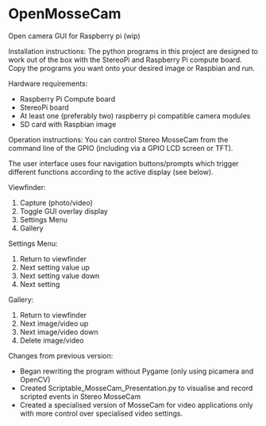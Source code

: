 # OpenMosseCam
Open camera GUI for Raspberry pi (wip)

Installation instructions:
The python programs in this project are designed to work out of the box with the StereoPi and Raspberry Pi compute board. Copy the programs you want onto your desired image or Raspbian and run.

Hardware requirements:
- Raspberry Pi Compute board
- StereoPi board
- At least one (preferably two) raspberry pi compatible camera modules
- SD card with Raspbian image

Operation instructions:
You can control Stereo MosseCam from the command line of the GPIO (including via a GPIO LCD screen or TFT).

The user interface uses four navigation buttons/prompts which trigger different functions according to the active display (see below).

Viewfinder:
1) Capture (photo/video)
2) Toggle GUI overlay display
3) Settings Menu
4) Gallery

Settings Menu:
1) Return to viewfinder
2) Next setting value up
3) Next setting value down
4) Next setting

Gallery:
1) Return to viewfinder
2) Next image/video up
3) Next image/video down
4) Delete image/video

Changes from previous version:
- Began rewriting the program without Pygame (only using picamera and OpenCV)
- Created Scriptable_MosseCam_Presentation.py to visualise and record scripted events in Stereo MosseCam
- Created a specialised version of MosseCam for video applications only with more control over specialised video settings.

